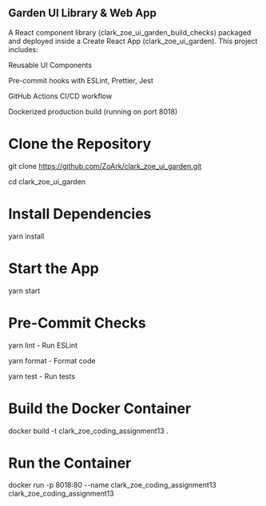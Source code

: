  ## Garden UI Library & Web App
A React component library (clark_zoe_ui_garden_build_checks) packaged and deployed inside a Create React App (clark_zoe_ui_garden). This project includes:

 Reusable UI Components
 
 Pre-commit hooks with ESLint, Prettier, Jest
 
 GitHub Actions CI/CD workflow
 
 Dockerized production build (running on port 8018)

 # Clone the Repository
git clone https://github.com/ZoArk/clark_zoe_ui_garden.git

cd clark_zoe_ui_garden

# Install Dependencies
yarn install

# Start the App
yarn start

# Pre-Commit Checks
yarn lint  - Run ESLint

yarn format  - Format code

yarn test  - Run tests

# Build the Docker Container
docker build -t clark_zoe_coding_assignment13 .

# Run the Container
docker run -p 8018:80 --name clark_zoe_coding_assignment13 clark_zoe_coding_assignment13
